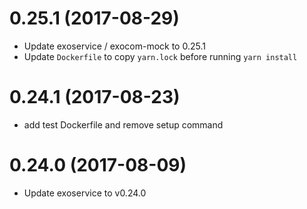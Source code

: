 # 0.25.1 (2017-08-29)

* Update exoservice / exocom-mock to 0.25.1
* Update `Dockerfile` to copy `yarn.lock` before running `yarn install`

# 0.24.1 (2017-08-23)

* add test Dockerfile and remove setup command

# 0.24.0 (2017-08-09)

* Update exoservice to v0.24.0
